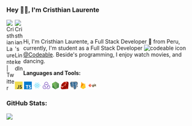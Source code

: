 ### Hey 👋🏽, I'm Cristhian Laurente
<a href="https://twitter.com/devedux">
  <img align="left" alt="Cristhian Laurente | Twitter" width="22px" src="https://cdn.jsdelivr.net/npm/simple-icons@v3/icons/twitter.svg" />
</a>
<a href="https://www.linkedin.com/in/devedux/">
  <img align="left" alt="Cristhian's LinkedIn" width="22px" src="https://cdn.jsdelivr.net/npm/simple-icons@v3/icons/linkedin.svg" />
</a>
</br>
</br>

Hi, I'm Cristhian Laurente, a Full Stack Developer 🚀 from Peru, currently, I'm student as a Full Stack Developer <img src='https://emoji.slack-edge.com/TEH2PTB37/codeable_in_black/4788c50bd3b7594f.png' alt='codeable icon' width="22px" /> [@Codeable](https://www.codeable.la/). Beside's programming, I enjoy watch movies, and dancing.

**Languages and Tools:**  

<code><img height="20" src="https://raw.githubusercontent.com/github/explore/80688e429a7d4ef2fca1e82350fe8e3517d3494d/topics/javascript/javascript.png"></code>
<code><img height="20" src="https://raw.githubusercontent.com/github/explore/80688e429a7d4ef2fca1e82350fe8e3517d3494d/topics/typescript/typescript.png"></code>
<code><img height="20" src="https://raw.githubusercontent.com/github/explore/80688e429a7d4ef2fca1e82350fe8e3517d3494d/topics/react/react.png"></code>
<code><img height="20" src="https://raw.githubusercontent.com/github/explore/80688e429a7d4ef2fca1e82350fe8e3517d3494d/topics/redux/redux.png"></code>
<code><img height="20" src="https://raw.githubusercontent.com/github/explore/80688e429a7d4ef2fca1e82350fe8e3517d3494d/topics/nodejs/nodejs.png"></code>
<code><img height="20" src="https://raw.githubusercontent.com/github/explore/80688e429a7d4ef2fca1e82350fe8e3517d3494d/topics/ruby/ruby.png"></code>
<code><img height="20" src="https://raw.githubusercontent.com/github/explore/80688e429a7d4ef2fca1e82350fe8e3517d3494d/topics/postgresql/postgresql.png"></code>
<code><img height="20" src="https://raw.githubusercontent.com/github/explore/80688e429a7d4ef2fca1e82350fe8e3517d3494d/topics/firebase/firebase.png"></code>
<code><img height="20" src="https://raw.githubusercontent.com/github/explore/80688e429a7d4ef2fca1e82350fe8e3517d3494d/topics/git/git.png"></code>

### GitHub Stats:

<img src="https://github-readme-stats.vercel.app/api?username=devedux&theme=github_dark&show_icons=true&hide=issues,stars" /> 
